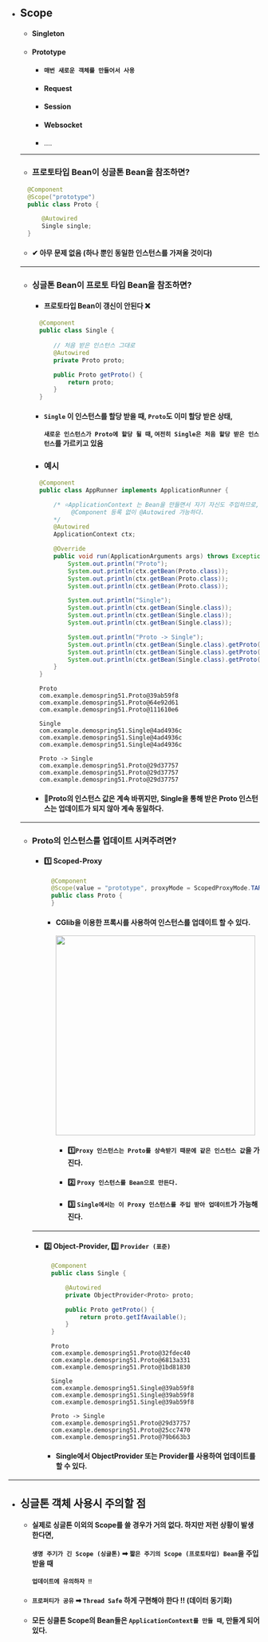 - ## Scope
  - #### Singleton
  - #### Prototype
    - #### `매번 새로운 객체를 만들어서 사용`
    - #### Request
    - #### Session
    - #### Websocket
    - ....
  ----------------
  - ### 프로토타입 Bean이 싱글톤 Bean을 참조하면?
  ``` java
    @Component
    @Scope("prototype")
    public class Proto {

        @Autowired
        Single single;
    }
  ```
  - #### ✔ 아무 문제 없음 (하나 뿐인 동일한 인스턴스를 가져올 것이다)
  ------------
  - ### 싱글톤 Bean이 프로토 타입 Bean을 참조하면?
    - #### 프로토타입 Bean이 갱신이 안된다 ❌
    ``` java
      @Component
      public class Single {
      
          // 처음 받은 인스턴스 그대로
          @Autowired
          private Proto proto;

          public Proto getProto() {
              return proto;
          }
      }
    ```
    - #### `Single` 이 인스턴스를 할당 받을 때, `Proto`도 이미 할당 받은 상태, <br><br> `새로운 인스턴스가 Proto에 할당 될 때`, `여전히 Single은 처음 할당 받은 인스턴스`를 가르키고 있음
    - ### 예시
    ``` java
      @Component
      public class AppRunner implements ApplicationRunner {

          /* ⭐ApplicationContext 는 Bean을 만들면서 자기 자신도 주입하므로,
               @Component 등록 없이 @Autowired 가능하다.
          */
          @Autowired
          ApplicationContext ctx;

          @Override
          public void run(ApplicationArguments args) throws Exception {
              System.out.println("Proto");
              System.out.println(ctx.getBean(Proto.class));
              System.out.println(ctx.getBean(Proto.class));
              System.out.println(ctx.getBean(Proto.class));

              System.out.println("Single");
              System.out.println(ctx.getBean(Single.class));
              System.out.println(ctx.getBean(Single.class));
              System.out.println(ctx.getBean(Single.class));

              System.out.println("Proto -> Single");
              System.out.println(ctx.getBean(Single.class).getProto());
              System.out.println(ctx.getBean(Single.class).getProto());
              System.out.println(ctx.getBean(Single.class).getProto());
          }
      }
    ```
    ```
      Proto
      com.example.demospring51.Proto@39ab59f8
      com.example.demospring51.Proto@64e92d61
      com.example.demospring51.Proto@111610e6
      
      Single
      com.example.demospring51.Single@4ad4936c
      com.example.demospring51.Single@4ad4936c
      com.example.demospring51.Single@4ad4936c
      
      Proto -> Single
      com.example.demospring51.Proto@29d37757
      com.example.demospring51.Proto@29d37757
      com.example.demospring51.Proto@29d37757
    ```
    - #### 🔼Proto의 인스턴스 값은 계속 바뀌지만, Single을 통해 받은 Proto 인스턴스는 업데이트가 되지 않아 계속 동일하다.
  -------------
  - ### Proto의 인스턴스를 업데이트 시켜주려면?
    - #### 1️⃣ Scoped-Proxy
      ``` java
        @Component
        @Scope(value = "prototype", proxyMode = ScopedProxyMode.TARGET_CLASS)
        public class Proto {
        }
      ```
      - #### CGlib을 이용한 프록시를 사용하여 인스턴스를 업데이트 할 수 있다. <br><br> <img src="https://user-images.githubusercontent.com/35948339/139299260-90ca8ec8-7d39-48a0-bcfd-2c3e690cfeb7.png" width=400>
        - #### 1️⃣`Proxy 인스턴스는 Proto를 상속받기 때문에 같은 인스턴스 값`을 가진다.
        - #### 2️⃣ `Proxy 인스턴스를 Bean으로 만든다.`
        - #### 3️⃣ `Single에서는 이 Proxy 인스턴스를 주입 받아 업데이트`가 가능해진다.
    ------------
    - #### 2️⃣ Object-Provider, 3️⃣ `Provider (표준)`
      ``` java
        @Component
        public class Single {

            @Autowired
            private ObjectProvider<Proto> proto;

            public Proto getProto() {
                return proto.getIfAvailable();
            }
        }
      ```
      ```
        Proto
        com.example.demospring51.Proto@32fdec40
        com.example.demospring51.Proto@6813a331
        com.example.demospring51.Proto@1bd81830

        Single
        com.example.demospring51.Single@39ab59f8
        com.example.demospring51.Single@39ab59f8
        com.example.demospring51.Single@39ab59f8

        Proto -> Single
        com.example.demospring51.Proto@29d37757
        com.example.demospring51.Proto@25cc7470
        com.example.demospring51.Proto@79b663b3
      ```
      - #### Single에서 ObjectProvider 또는 Provider를 사용하여 업데이트를 할 수 있다.
-----------
- ## 싱글톤 객체 사용시 주의할 점
  - #### 실제로 싱글톤 이외의 Scope를 쓸 경우가 거의 없다. 하지만 저런 상황이 발생 한다면, <br><br>  `생명 주기가 긴 Scope (싱글톤)` ➡ `짧은 주기의 Scope (프로토타입) Bean`을 주입 받을 때 <br><br> `업데이트에 유의하자 ‼`
  - #### `프로퍼티가 공유` ➡ `Thread Safe` 하게 구현해야 한다 ‼ (데이터 동기화)
  - #### 모든 싱클톤 Scope의 Bean들은 `ApplicationContext를 만들 때`, 만들게 되어있다.
